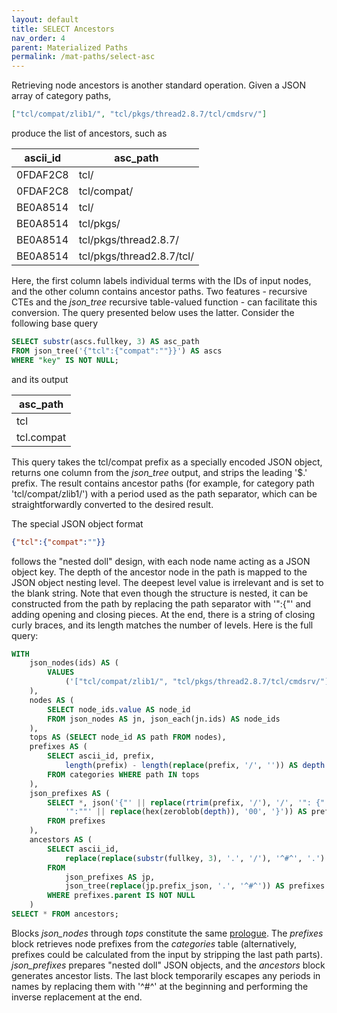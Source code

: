 ```yaml
---
layout: default
title: SELECT Ancestors
nav_order: 4
parent: Materialized Paths
permalink: /mat-paths/select-asc
---
```


Retrieving node ancestors is another standard operation. Given a JSON array of category paths,

~~~json
["tcl/compat/zlib1/", "tcl/pkgs/thread2.8.7/tcl/cmdsrv/"]
~~~

produce the list of ancestors, such as

| ascii_id | asc_path                  |
|----------|---------------------------|
| 0FDAF2C8 | tcl/                      |
| 0FDAF2C8 | tcl/compat/               |
| BE0A8514 | tcl/                      |
| BE0A8514 | tcl/pkgs/                 |
| BE0A8514 | tcl/pkgs/thread2.8.7/     |
| BE0A8514 | tcl/pkgs/thread2.8.7/tcl/ |

Here, the first column labels individual terms with the IDs of input nodes, and the other column contains ancestor paths. Two features - recursive CTEs and the *json_tree* recursive table-valued function - can facilitate this conversion. The query presented below uses the latter. Consider the following base query

~~~sql
SELECT substr(ascs.fullkey, 3) AS asc_path
FROM json_tree('{"tcl":{"compat":""}}') AS ascs
WHERE "key" IS NOT NULL;
~~~

and its output

| asc_path   |
|------------|
| tcl        |
| tcl.compat |

This query takes the tcl/compat prefix as a specially encoded JSON object, returns one column from the *json_tree* output, and strips the leading '$.' prefix. The result contains ancestor paths (for example, for category path 'tcl/compat/zlib1/') with a period used as the path separator, which can be straightforwardly converted to the desired result.

The special JSON object format

~~~json
{"tcl":{"compat":""}}
~~~

follows the "nested doll" design, with each node name acting as a JSON object key. The depth of the ancestor node in the path is mapped to the JSON object nesting level. The deepest level value is irrelevant and is set to the blank string. Note that even though the structure is nested, it can be constructed from the path by replacing the path separator with '":{"' and adding opening and closing pieces. At the end, there is a string of closing curly braces, and its length matches the number of levels. Here is the full query:

~~~sql
WITH
    json_nodes(ids) AS (
        VALUES
            ('["tcl/compat/zlib1/", "tcl/pkgs/thread2.8.7/tcl/cmdsrv/"]')
    ), 
    nodes AS (
        SELECT node_ids.value AS node_id
        FROM json_nodes AS jn, json_each(jn.ids) AS node_ids
    ),
    tops AS (SELECT node_id AS path FROM nodes),
    prefixes AS (
        SELECT ascii_id, prefix,
            length(prefix) - length(replace(prefix, '/', '')) AS depth
        FROM categories WHERE path IN tops
    ),    
    json_prefixes AS (
        SELECT *, json('{"' || replace(rtrim(prefix, '/'), '/', '": {"') ||
            '":""' || replace(hex(zeroblob(depth)), '00', '}')) AS prefix_json
        FROM prefixes
    ),
    ancestors AS (
        SELECT ascii_id,
            replace(replace(substr(fullkey, 3), '.', '/'), '^#^', '.') || '/' AS asc_path
        FROM
            json_prefixes AS jp,
            json_tree(replace(jp.prefix_json, '.', '^#^')) AS prefixes
        WHERE prefixes.parent IS NOT NULL
    )
SELECT * FROM ancestors;
~~~

Blocks *json_nodes* through *tops* constitute the same [prologue](select-desc#prologue). The *prefixes* block retrieves node prefixes from the *categories* table (alternatively, prefixes could be calculated from the input by stripping the last path parts). *json_prefixes* prepares "nested doll" JSON objects, and the *ancestors* block generates ancestor lists. The last block temporarily escapes any periods in names by replacing them with '\^#\^'  at the beginning and performing the inverse replacement at the end.
